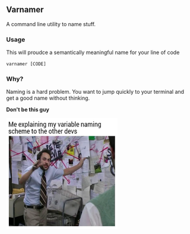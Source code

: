 ## Varnamer

A command line utility to name stuff.

### Usage

This will proudce a semantically meaningful name for your line of code

```
varnamer [CODE]
```

### Why?

Naming is a hard problem. You want to jump quickly to your terminal and get a good name without thinking. 

**Don't be this guy**

<img src="assets/code.webp" height="300" width="300" >
